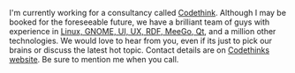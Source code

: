 I'm currently working for a consultancy called [Codethink](http://www.codethink.co.uk/). Although I may be booked for the foreseeable future, we have a brilliant team of guys with experience in [Linux, GNOME, UI, UX, RDF, MeeGo, Qt](http://www.codethink.co.uk/projects), and a million other technologies. We would love to hear from you, even if its just to pick our brains or discuss the latest hot topic. Contact details are on [Codethinks website](http://www.codethink.co.uk/contact). Be sure to mention me when you call.